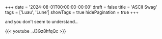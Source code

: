 +++
date = '2024-08-01T00:00:00-00:00'
draft = false
title = 'ASCII Swag'
tags = ['Luau', 'Lune']
showTags = true
hidePagination = true
+++

and you don't seem to understand...

<!--more-->

{{< youtube _J3Gz8hfqQc >}}